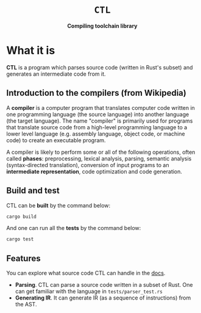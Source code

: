 <div align="center">
  <h1><code>CTL</code></h1>
  
  <p>
    <strong>Compiling toolchain library</strong>
  </p>
</div>

# What it is

<strong>CTL</strong> is a program which parses source code (written in Rust's subset)
and generates an intermediate code from it.

## Introduction to the compilers (from Wikipedia)

A **compiler** is a computer program that translates computer code
written in one programming language (the source language) into another language
(the target language). The name "compiler" is primarily used for programs that
translate source code from a high-level programming language to a lower level
language (e.g. assembly language, object code, or machine code) to create
an executable program.

A compiler is likely to perform some or all of the following operations, often called
**phases**: preprocessing, lexical analysis, parsing, semantic analysis (syntax-directed
translation), conversion of input programs to an **intermediate representation**,
code optimization and code generation.

## Build and test

CTL can be <strong>built</strong> by the command below:
```sh
cargo build
```

And one can run all the <strong>tests</strong> by the command below:
```sh
cargo test
```

## Features

You can explore what source code CTL can handle in the [docs](./docs).

* **Parsing**. CTL can parse a source code written in a subset of Rust. One can get familiar with the
language in `tests/parser_test.rs`
* **Generating IR**. It can generate IR (as a sequence of instructions) from the AST.
